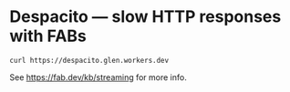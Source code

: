 # Despacito — slow HTTP responses with FABs

```
curl https://despacito.glen.workers.dev
```

See https://fab.dev/kb/streaming for more info.
